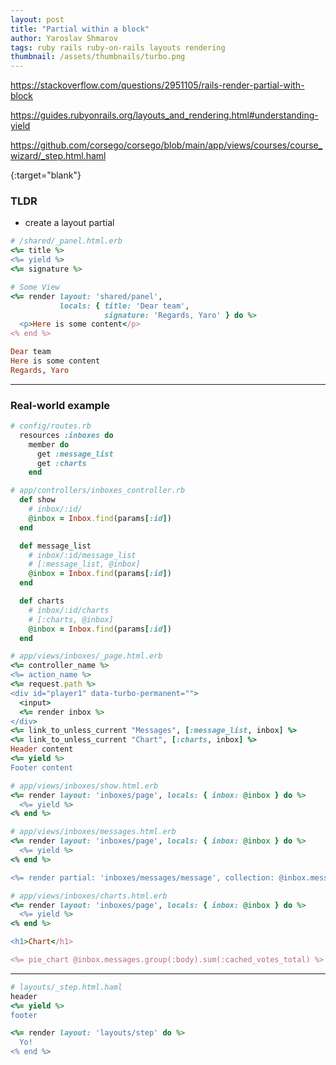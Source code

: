 ```yaml
---
layout: post
title: "Partial within a block"
author: Yaroslav Shmarov
tags: ruby rails ruby-on-rails layouts rendering
thumbnail: /assets/thumbnails/turbo.png
---
```


https://stackoverflow.com/questions/2951105/rails-render-partial-with-block

https://guides.rubyonrails.org/layouts_and_rendering.html#understanding-yield

https://github.com/corsego/corsego/blob/main/app/views/courses/course_wizard/_step.html.haml

{:target="blank"}

### TLDR

* create a layout partial
```ruby
# /shared/_panel.html.erb
<%= title %>
<%= yield %>
<%= signature %>
```

```ruby
# Some View
<%= render layout: 'shared/panel',
           locals: { title: 'Dear team',
                     signature: 'Regards, Yaro' } do %>
  <p>Here is some content</p>
<% end %>
```

```ruby
Dear team
Here is some content
Regards, Yaro
```

****

### Real-world example

```ruby
# config/routes.rb
  resources :inboxes do
    member do
      get :message_list
      get :charts
    end
```

```ruby
# app/controllers/inboxes_controller.rb
  def show
    # inbox/:id/
    @inbox = Inbox.find(params[:id])
  end

  def message_list
    # inbox/:id/message_list
    # [:message_list, @inbox]
    @inbox = Inbox.find(params[:id])
  end

  def charts
    # inbox/:id/charts
    # [:charts, @inbox]
    @inbox = Inbox.find(params[:id])
  end
```

```ruby
# app/views/inboxes/_page.html.erb
<%= controller_name %>
<%= action_name %>
<%= request.path %>
<div id="player1" data-turbo-permanent="">
  <input>
  <%= render inbox %>
</div>
<%= link_to_unless_current "Messages", [:message_list, inbox] %>
<%= link_to_unless_current "Chart", [:charts, inbox] %>
Header content
<%= yield %>
Footer content
```

```ruby
# app/views/inboxes/show.html.erb
<%= render layout: 'inboxes/page', locals: { inbox: @inbox } do %>
  <%= yield %>
<% end %>
```

```ruby
# app/views/inboxes/messages.html.erb
<%= render layout: 'inboxes/page', locals: { inbox: @inbox } do %>
  <%= yield %>
<% end %>

<%= render partial: 'inboxes/messages/message', collection: @inbox.messages %>
```

```ruby
# app/views/inboxes/charts.html.erb
<%= render layout: 'inboxes/page', locals: { inbox: @inbox } do %>
  <%= yield %>
<% end %>

<h1>Chart</h1>

<%= pie_chart @inbox.messages.group(:body).sum(:cached_votes_total) %>
```

****

```ruby
# layouts/_step.html.haml
header
<%= yield %>
footer
```

```ruby
<%= render layout: 'layouts/step' do %>
  Yo!
<% end %>
```